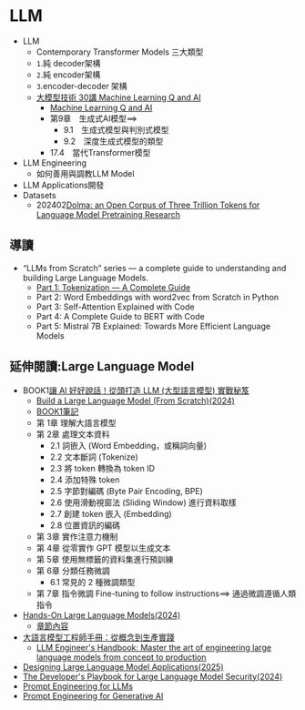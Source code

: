 # LLM
- LLM
  - Contemporary Transformer Models 三大類型
  - `1`.純 decoder架構
  - `2`.純 encoder架構
  - `3`.encoder-decoder 架構
  - [大模型技術 30講 Machine Learning Q and AI](https://www.tenlong.com.tw/products/9787115659835?list_name=e-llm-2024)
    - [Machine Learning Q and AI](https://learning.oreilly.com/library/view/machine-learning-q/9781098168827/)
    - 第9章　生成式AI模型==>
      - 9.1　生成式模型與判別式模型 
      - 9.2　深度生成式模型的類型
    - 17.4　當代Transformer模型 
- LLM Engineering
  - 如何善用與調教LLM Model 
- LLM Applications開發 
- Datasets
  - 202402[Dolma: an Open Corpus of Three Trillion Tokens for Language Model Pretraining Research](https://arxiv.org/abs/2402.00159) 
## 導讀
- “LLMs from Scratch” series — a complete guide to understanding and building Large Language Models.
  - [Part 1: Tokenization — A Complete Guide](https://medium.com/p/cedc9f72de4e)
  - Part 2: Word Embeddings with word2vec from Scratch in Python
  - Part 3: Self-Attention Explained with Code
  - Part 4: A Complete Guide to BERT with Code
  - Part 5: Mistral 7B Explained: Towards More Efficient Language Models

## 延伸閱讀:Large Language Model
- BOOK1[讓 AI 好好說話！從頭打造 LLM (大型語言模型) 實戰秘笈](https://www.tenlong.com.tw/products/9789863128236?list_name=sp)
  - [Build a Large Language Model (From Scratch)(2024)](https://learning.oreilly.com/library/view/build-a-large/9781633437166/)
  - [BOOK1筆記](BOOK1筆記.md)
  - 第 1章 理解大語言模型
  - 第 2章 處理文本資料
    - 2.1 詞嵌入 (Word Embedding，或稱詞向量)
    - 2.2 文本斷詞 (Tokenize)
    - 2.3 將 token 轉換為 token ID
    - 2.4 添加特殊 token
    - 2.5 字節對編碼 (Byte Pair Encoding, BPE)
    - 2.6 使用滑動視窗法 (Sliding Window) 進行資料取樣
    - 2.7 創建 token 嵌入 (Embedding)
    - 2.8 位置資訊的編碼 
  - 第 3章 實作注意力機制
  - 第 4章 從零實作 GPT 模型以生成文本
  - 第 5章 使用無標籤的資料集進行預訓練
  - 第 6章 分類任務微調
    - 6.1 常見的 2 種微調類型
  - 第 7章 指令微調  Fine-tuning to follow instructions==> 通過微調遵循人類指令
- [Hands-On Large Language Models(2024)](https://learning.oreilly.com/library/view/hands-on-large-language/9781098150952/)
  - [章節內容](LLM_BOOK_Content.md) 
- [大語言模型工程師手冊：從概念到生產實踐](https://www.tenlong.com.tw/products/9787115667373?list_name=srh)
  - [LLM Engineer's Handbook: Master the art of engineering large language models from concept to production](https://www.tenlong.com.tw/products/9787115667373?list_name=srh)
- [Designing Large Language Model Applications(2025)](https://learning.oreilly.com/library/view/designing-large-language/9781098150495/)
- [The Developer's Playbook for Large Language Model Security(2024)](https://learning.oreilly.com/library/view/the-developers-playbook/9781098162191/)
- [Prompt Engineering for LLMs](https://learning.oreilly.com/library/view/prompt-engineering-for/9781098156145/)
- [Prompt Engineering for Generative AI](https://learning.oreilly.com/library/view/prompt-engineering-for/9781098153427/)

